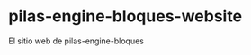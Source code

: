 # pilas-engine-bloques-website
El sitio web de pilas-engine-bloques












































































